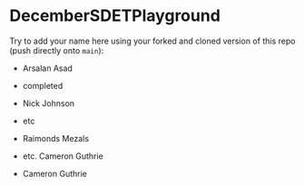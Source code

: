 # DecemberSDETPlayground

Try to add your name here using your forked and cloned version of this repo (push directly onto `main`):


- Arsalan Asad
- completed

- Nick Johnson

- etc
- Raimonds Mezals


- etc.
Cameron Guthrie



- Cameron Guthrie

